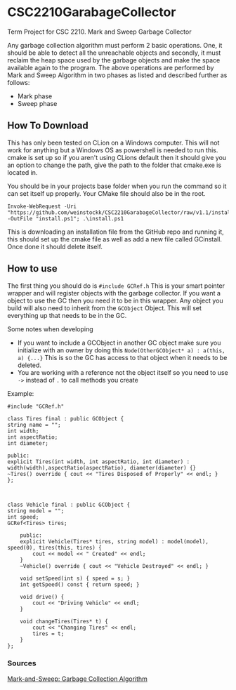 # CSC2210GarabageCollector
Term Project for CSC 2210. Mark and Sweep Garbage Collector


Any garbage collection algorithm must perform 2 basic operations. One, it should be able to detect all the unreachable objects and secondly, it must reclaim the heap space used by the garbage objects and make the space available again to the program. The above operations are performed by Mark and Sweep Algorithm in two phases as listed and described further as follows:
* Mark phase
* Sweep phase

## How To Download 
This has only been tested on CLion on a Windows computer. This will not work for anything but a Windows OS as powershell is needed to run this.
cmake is set up so if you aren't using CLions default then it should give you an option to change the path, give the path to the folder that cmake.exe is located in.

You should be in your projects base folder when you run the command so it can set itself up properly. Your CMake file should also be in the root.

````
Invoke-WebRequest -Uri "https://github.com/weinstockk/CSC2210GarabageCollector/raw/v1.1/install.ps1" -OutFile "install.ps1"; .\install.ps1
````

This is downloading an installation file from the GitHub repo and running it, this should set up the cmake file as well as add a new file called GCinstall. Once done it should delete itself.

## How to use 
The first thing you should do is `#include GCRef.h` This is your smart pointer wrapper and will register objects with the garbage collector. If you want a object to use the GC then you need it to be in this wrapper.
Any object you build will also need to inherit from the `GCObject` Object. This will set everything up that needs to be in the GC.

Some notes when developing
* If you want to include a GCObject in another GC object make sure you initialize with an owner by doing this `Node(OtherGCObject* a) : a(this, a) {...}` This is so the GC has access to that object when it needs to be deleted.
* You are working with a reference not the object itself so you need to use `->` instead of `.` to call methods you create


Example:
````
#include "GCRef.h"

class Tires final : public GCObject {
string name = "";
int width;
int aspectRatio;
int diameter;

public:
explicit Tires(int width, int aspectRatio, int diameter) : width(width),aspectRatio(aspectRatio), diameter(diameter) {}
~Tires() override { cout << "Tires Disposed of Properly" << endl; }
};



class Vehicle final : public GCObject {
string model = "";
int speed;
GCRef<Tires> tires;

    public:
    explicit Vehicle(Tires* tires, string model) : model(model), speed(0), tires(this, tires) {
        cout << model << " Created" << endl;
    }
    ~Vehicle() override { cout << "Vehicle Destroyed" << endl; }

    void setSpeed(int s) { speed = s; }
    int getSpeed() const { return speed; }

    void drive() {
        cout << "Driving Vehicle" << endl;
    }

    void changeTires(Tires* t) {
        cout << "Changing Tires" << endl;
        tires = t;
    }
};

````

### Sources
[Mark-and-Sweep: Garbage Collection Algorithm](https://www.geeksforgeeks.org/java/mark-and-sweep-garbage-collection-algorithm/)
